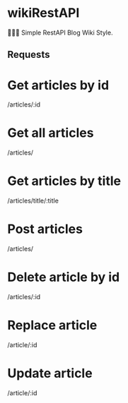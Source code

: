 # wikiRestAPI
🤖✍🏻 Simple RestAPI Blog Wiki Style.

## Requests

# Get articles by id
/articles/:id

# Get all articles
/articles/

# Get articles by title
/articles/title/:title

# Post articles
/articles/

# Delete article by id
/articles/:id

# Replace article
/article/:id

# Update article
/article/:id
